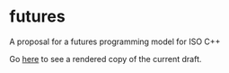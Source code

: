 # futures
A proposal for a futures programming model for ISO C++

Go [here](https://api.csswg.org/bikeshed/?url=https://raw.githubusercontent.com/executors/futures/master/futures.bs&force=1) to see a rendered copy of the current draft.
